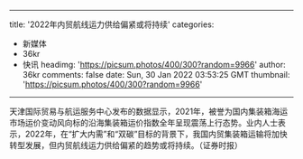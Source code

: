 
---
title: '2022年内贸航线运力供给偏紧或将持续'
categories: 
 - 新媒体
 - 36kr
 - 快讯
headimg: 'https://picsum.photos/400/300?random=9966'
author: 36kr
comments: false
date: Sun, 30 Jan 2022 03:53:25 GMT
thumbnail: 'https://picsum.photos/400/300?random=9966'
---

<div>   
天津国际贸易与航运服务中心发布的数据显示，2021年，被誉为国内集装箱海运市场运价变动风向标的沿海集装箱运价指数全年呈现震荡上行态势。业内人士表示，2022年，在“扩大内需”和“双碳”目标的背景下，我国内贸集装箱运输将加快转型发展，但内贸航线运力供给偏紧的趋势或将持续。（证券时报）  
</div>
            